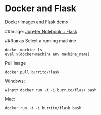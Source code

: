 # Docker and Flask
Docker images and Flask demo

##Image:
[Jupyter Notebook + Flask](https://hub.docker.com/r/burrito/flask/)

##Run as
Select a running machine
```
docker-machine ls
eval $(docker-machine env machine_name)
```
Pull image
```
docker pull burrito/flask
```

Windows:
```
winpty docker run -t -i burrito/flask bash
```
Mac:
```
docker run -t -i burrito/flask bash
```